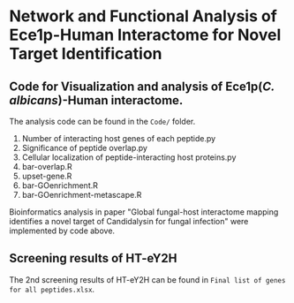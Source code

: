 # Network and Functional Analysis of Ece1p-Human Interactome for Novel Target Identification
## Code for Visualization and analysis of Ece1p(*C. albicans*)-Human interactome.  
The analysis code can be found in the `Code/` folder.  
1. Number of interacting host genes of each peptide.py  
2. Significance of peptide overlap.py  
3. Cellular localization of peptide-interacting host proteins.py  
4. bar-overlap.R  
5. upset-gene.R
6. bar-GOenrichment.R  
7.  bar-GOenrichment-metascape.R  

Bioinformatics analysis in paper "Global fungal-host interactome mapping identifies a novel target 
of Candidalysin for fungal infection" were implemented by code above.
## Screening results of HT-eY2H
The 2nd screening results of HT-eY2H can be found in `Final list of genes for all peptides.xlsx`.

